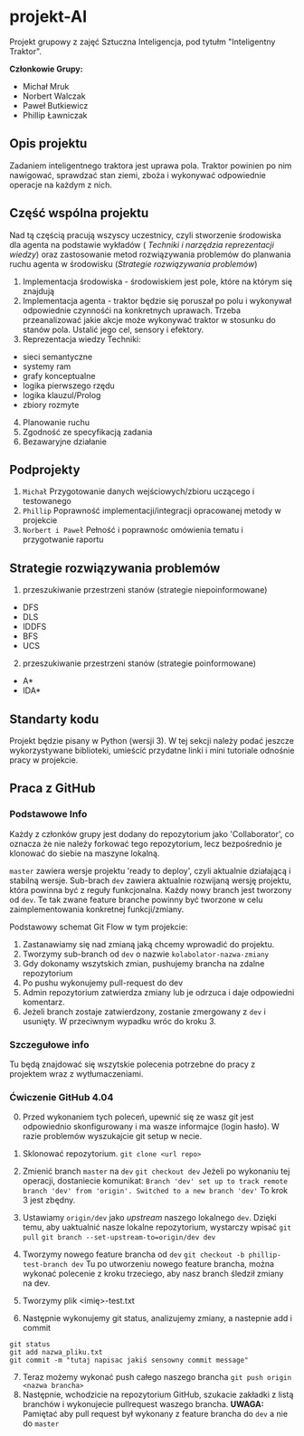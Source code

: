 # projekt-AI

Projekt grupowy z zajęć Sztuczna Inteligencja, pod tytułm "Inteligentny Traktor".

__Członkowie Grupy:__

- Michał Mruk
- Norbert Walczak
- Paweł Butkiewicz
- Phillip Ławniczak

## Opis projektu

Zadaniem inteligentnego traktora jest uprawa pola. Traktor powinien po nim nawigować, sprawdzać stan ziemi, zboża i wykonywać odpowiednie operacje na każdym z nich. 

## Część wspólna projektu

Nad tą częścią pracują wszyscy uczestnicy, czyli stworzenie środowiska dla agenta na podstawie wykładów ( *Techniki i narzędzia reprezentacji wiedzy*) oraz zastosowanie metod rozwiązywania problemów do planwania ruchu agenta w środowisku (*Strategie rozwiązywania problemów*)

1. Implementacja środowiska - środowiskiem jest pole, które na którym się znajdują 
2. Implementacja agenta - traktor będzie się poruszał po polu i wykonywał odpowiednie czynnośći na konkretnych uprawach. Trzeba przeanalizować jakie akcje może wykonywać traktor w stosunku do stanów pola. Ustalić jego cel, sensory i efektory.
3. Reprezentacja wiedzy
  Techniki:
  - sieci semantyczne
  - systemy ram
  - grafy konceptualne
  - logika pierwszego rzędu
  - logika klauzul/Prolog
  - zbiory rozmyte
4. Planowanie ruchu
5. Zgodność ze specyfikacją zadania
6. Bezawaryjne działanie

## Podprojekty

1. ```Michał``` Przygotowanie danych wejściowych/zbioru uczącego i testowanego
2. ```Phillip``` Poprawność implementacji/integracji opracowanej metody w projekcie
3. ```Norbert i Paweł``` Pełność i poprawnośc omówienia tematu i przygotwanie raportu

## Strategie rozwiązywania problemów
1. przeszukiwanie przestrzeni stanów (strategie niepoinformowane)
  - DFS
  - DLS
  - IDDFS 
  - BFS
  - UCS
2. przeszukiwanie przestrzeni stanów (strategie poinformowane)
  - A*
  - IDA*

## Standarty kodu

Projekt będzie pisany w Python (wersji 3). W tej sekcji należy podać jeszcze wykorzystywane biblioteki, umieścić przydatne linki i mini tutoriale odnośnie pracy w projekcie. 

## Praca z GitHub

### Podstawowe Info

Każdy z członków grupy jest dodany do repozytorium jako 'Collaborator', co oznacza że nie należy forkować tego repozytorium, lecz bezpośrednio je klonować do siebie na maszyne lokalną. 

```master``` zawiera wersje projektu 'ready to deploy', czyli aktualnie działającą i stabilną wersje. Sub-brach ```dev``` zawiera aktualnie rozwijaną wersję projektu, która powinna być z reguły funkcjonalna.
Każdy nowy branch jest tworzony od ```dev```. Te tak zwane feature branche powinny być tworzone w celu zaimplementowania konkretnej funkcji/zmiany. 

Podstawowy schemat Git Flow w tym projekcie:
1. Zastanawiamy się nad zmianą jaką chcemy wprowadić do projektu.
2. Tworzymy sub-branch od ```dev``` o nazwie ```kolabolator-nazwa-zmiany```
3. Gdy dokonamy wszytskich zmian, pushujemy brancha na zdalne repozytorium 
4. Po pushu wykonujemy pull-request do dev
5. Admin repozytorium zatwierdza zmiany lub je odrzuca i daje odpowiedni komentarz.
6. Jeżeli branch zostaje zatwierdzony, zostanie zmergowany z ```dev``` i usunięty. W przeciwnym wypadku wróc do kroku 3.

### Szczegułowe info

Tu będą znajdować się wszytskie polecenia potrzebne do pracy z projektem wraz z wytłumaczeniami.

### Ćwiczenie GitHub 4.04

0. Przed wykonaniem tych poleceń, upewnić się ze wasz git jest odpowiednio skonfigurowany i ma wasze informajce (login hasło). W razie problemów wyszukajcie git setup w necie.

1. Sklonować repozytorium.
  ```git clone <url repo>```
2. Zmienić branch ```master``` na ```dev```
  ```git checkout dev```
  Jeżeli po wykonaniu tej operacji, dostaniecie komunikat:
  ```Branch 'dev' set up to track remote branch 'dev' from 'origin'. Switched to a new branch 'dev'```
  To krok 3 jest zbędny. 
3. Ustawiamy ```origin/dev``` jako _upstream_ naszego lokalnego ```dev```. Dzięki temu, aby uaktualnić nasze lokalne repozytorium, wystarczy wpisać ```git pull```
  ```git branch --set-upstream-to=origin/dev dev```
4. Tworzymy nowego feature brancha od ```dev```
  ```git checkout -b phillip-test-branch dev```
  Tu po utworzeniu nowego feature brancha, można wykonać polecenie z kroku trzeciego, aby nasz branch śledził zmiany na dev.
5. Tworzymy plik <imię>-test.txt
6. Następnie wykonujemy git status, analizujemy zmiany, a nastepnie add i commit
  ```
  git status
  git add nazwa_pliku.txt
  git commit -m "tutaj napisac jakiś sensowny commit message"
  ```
7. Teraz możemy wykonać push całego naszego brancha
  ```git push origin <nazwa brancha>```
8. Następnie, wchodzicie na repozytorium GitHub, szukacie zakładki z listą branchów i wykonujecie pullrequest waszego brancha. **UWAGA:** Pamiętać aby pull request był wykonany z feature brancha do ```dev``` a nie do ```master```


